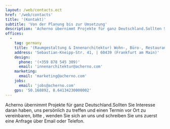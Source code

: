 ```yaml
---
layout: /web/contacts.ect
href: '/web/contacts'
title: '(Kontakt)'
subtitle: 'Von der Planung bis zur Umsetzung'
description: 'Acherno übernimmt Projekte für ganz Deutschland.Sollten Sie Interesse daran haben, uns persönlich zu treffen und einen Termin vor Ort zu vereinbaren, bitte , wenden Sie sich an uns und schreiben Sie uns zuerst eine Anfrage über Email oder Telefon.'
offices:
  -
    tag: germany
    title: '(Raumgestaltung & Innenarchitektur) Wohn-, Büro-, Restaurant- und Retail Design'
    address: 'Sebastian-Kneipp-Str. 41, | 60439 (Frankfurt am Main)'
    design: 
      phone: '(+359 878 545 309)'
      email: 'innenarchitektur@acherno.com'
    marketing: 
      email: 'marketing@acherno.com'
    jobs: 
      email: 'jobs@acherno.com'
    gps: '50.168892, 8.64134230000002'
---
```

Acherno übernimmt Projekte für ganz Deutschland.Sollten Sie Interesse daran haben, uns persönlich zu treffen und einen Termin vor Ort zu vereinbaren, bitte , wenden Sie sich an uns und schreiben Sie uns zuerst eine Anfrage über Email oder Telefon.